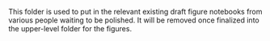 This folder is used to put in the relevant existing draft figure notebooks from various people waiting to be polished. It will be removed once finalized into the upper-level folder for the figures.
